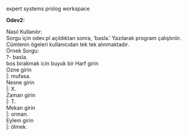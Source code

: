 expert systems prolog workspace

<b> Odev2: </b>

Nasıl Kullanılır: </br>
Sorgu için odev.pl açıldıktan sonra, ‘basla.’ Yazılarak program çalıştırılır. Cümlenin ögeleri kullanıcıdan tek tek alınmaktadır. </br>
 Örnek Sorgu: </br>
?- basla. </br>
bos birakmak icin buyuk bir Harf girin </br>
Ozne girin </br>
|: mufasa. </br>
Nesne girin </br>
|: X. </br>
Zaman girin </br>
|: T. </br>
Mekan girin </br>
|: orman.  </br>
Eylem girin </br>
|: ölmek. </br>
